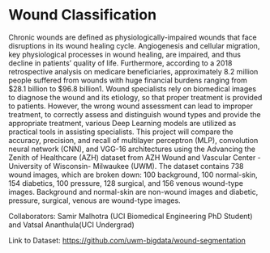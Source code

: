# Wound Classification

Chronic wounds are defined as physiologically-impaired wounds that face disruptions in its wound healing cycle. Angiogenesis and cellular migration, key physiological processes in wound healing, are impaired, and thus decline in patients’ quality of life. Furthermore, according to a 2018 retrospective analysis on medicare beneficiaries, approximately 8.2 million people suffered from wounds with huge financial burdens ranging from $28.1 billion to $96.8 billion1. Wound specialists rely on biomedical images to diagnose the wound and its etiology, so that proper treatment is provided to patients. However, the wrong wound assessment can lead to improper treatment, to correctly assess and distinguish wound types and provide the appropriate treatment, various Deep Learning models are utilized as practical tools in assisting specialists. This project will compare the accuracy, precision, and recall of multilayer perceptron (MLP), convolution neural network (CNN), and VGG-16 architectures using the Advancing the Zenith of Healthcare (AZH) dataset from AZH Wound and Vascular Center - University of Wisconsin- Milwaukee (UWM). The dataset contains 738 wound images, which are broken down: 100 background, 100 normal-skin, 154 diabetics, 100 pressure, 128 surgical, and 156 venous wound-type images. Background and normal-skin are non-wound images and diabetic, pressure, surgical, venous are wound-type images.  

Collaborators: Samir Malhotra (UCI Biomedical Engineering PhD Student) and Vatsal Ananthula(UCI Undergrad)

Link to Dataset: https://github.com/uwm-bigdata/wound-segmentation
